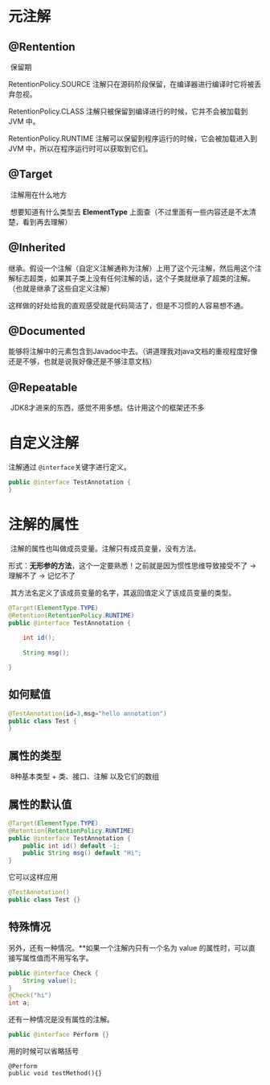 # 元注解

## @Rentention

​	保留期

RetentionPolicy.SOURCE 注解只在源码阶段保留，在编译器进行编译时它将被丢弃忽视。

RetentionPolicy.CLASS 注解只被保留到编译进行的时候，它并不会被加载到 JVM 中。

RetentionPolicy.RUNTIME 注解可以保留到程序运行的时候，它会被加载进入到 JVM 中，所以在程序运行时可以获取到它们。



## @Target

​	注解用在什么地方

​	想要知道有什么类型去 **ElementType** 上面查（不过里面有一些内容还是不太清楚，看到再去理解）

## @Inherited

​	继承。假设一个注解（自定义注解通称为注解）上用了这个元注解，然后用这个注解标志超类，如果其子类上没有任何注解的话，这个子类就继承了超类的注解。（也就是继承了这些自定义注解）

这样做的好处给我的直观感受就是代码简洁了，但是不习惯的人容易想不通。

## @Documented

​	能够将注解中的元素包含到Javadoc中去。（讲道理我对java文档的重视程度好像还是不够，也就是说我好像还是不够注意文档）

## @Repeatable

​	JDK8才进来的东西，感觉不用多想。估计用这个的框架还不多

# 自定义注解

注解通过 `@interface`关键字进行定义。

```java
public @interface TestAnnotation {
}
```



# 注解的属性

​	注解的属性也叫做成员变量。注解只有成员变量，没有方法。

​	形式：**无形参的方法**，这个一定要熟悉！之前就是因为惯性思维导致接受不了 -> 理解不了 -> 记忆不了

​	其方法名定义了该成员变量的名字，其返回值定义了该成员变量的类型。

```java
@Target(ElementType.TYPE)
@Retention(RetentionPolicy.RUNTIME)
public @interface TestAnnotation {
	
	int id();
	
	String msg();

}
```



## 如何赋值

```java
@TestAnnotation(id=3,msg="hello annotation")
public class Test {
}
```

## 属性的类型

​	8种基本类型 + 类、接口、注解 以及它们的数组

## 属性的默认值

```java
@Target(ElementType.TYPE)
@Retention(RetentionPolicy.RUNTIME)
public @interface TestAnnotation {
	public int id() default -1;	
	public String msg() default "Hi";
}

```

它可以这样应用

```java
@TestAnnotation()
public class Test {}
```

## 特殊情况

另外，还有一种情况。**如果一个注解内只有一个名为  value 的属性时，可以直接写属性值而不用写名字。

```java
public @interface Check {
	String value();
}
@Check("hi")
int a;
```



还有一种情况是没有属性的注解。

```java
public @interface Perform {}
```

用的时候可以省略括号

```
@Perform
public void testMethod(){}
```


